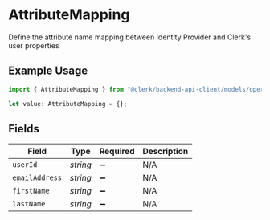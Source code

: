 # AttributeMapping

Define the attribute name mapping between Identity Provider and Clerk's user properties

## Example Usage

```typescript
import { AttributeMapping } from "@clerk/backend-api-client/models/operations";

let value: AttributeMapping = {};
```

## Fields

| Field              | Type               | Required           | Description        |
| ------------------ | ------------------ | ------------------ | ------------------ |
| `userId`           | *string*           | :heavy_minus_sign: | N/A                |
| `emailAddress`     | *string*           | :heavy_minus_sign: | N/A                |
| `firstName`        | *string*           | :heavy_minus_sign: | N/A                |
| `lastName`         | *string*           | :heavy_minus_sign: | N/A                |